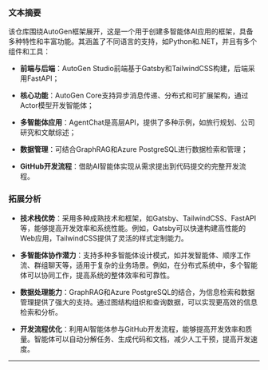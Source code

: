 ### 文本摘要

该仓库围绕AutoGen框架展开，这是一个用于创建多智能体AI应用的框架，具备多种特性和丰富功能。其涵盖了不同语言的支持，如Python和.NET，并且有多个组件和工具：

- **前端与后端**：AutoGen Studio前端基于Gatsby和TailwindCSS构建，后端采用FastAPI；

- **核心功能**：AutoGen Core支持异步消息传递、分布式和可扩展架构，通过Actor模型开发智能体；

- **多智能体应用**：AgentChat是高层API，提供了多种示例，如旅行规划、公司研究和文献综述；

- **数据管理**：可结合GraphRAG和Azure PostgreSQL进行数据检索和管理；

- **GitHub开发流程**：借助AI智能体实现从需求提出到代码提交的完整开发流程。

### 拓展分析

- **技术栈优势**：采用多种成熟技术和框架，如Gatsby、TailwindCSS、FastAPI等，能够提高开发效率和系统性能。例如，Gatsby可以快速构建高性能的Web应用，TailwindCSS提供了灵活的样式定制能力。

- **多智能体协作潜力**：支持多种多智能体设计模式，如并发智能体、顺序工作流、群组聊天等，适用于复杂的业务场景。例如，在分布式系统中，多个智能体可以协同工作，提高系统的整体效率和可靠性。

- **数据处理能力**：GraphRAG和Azure PostgreSQL的结合，为信息检索和数据管理提供了强大的支持。通过图结构组织和查询数据，可以实现更高效的信息检索和分析。

- **开发流程优化**：利用AI智能体参与GitHub开发流程，能够提高开发效率和质量。智能体可以自动分解任务、生成代码和文档，减少人工干预，提高开发速度。

---

